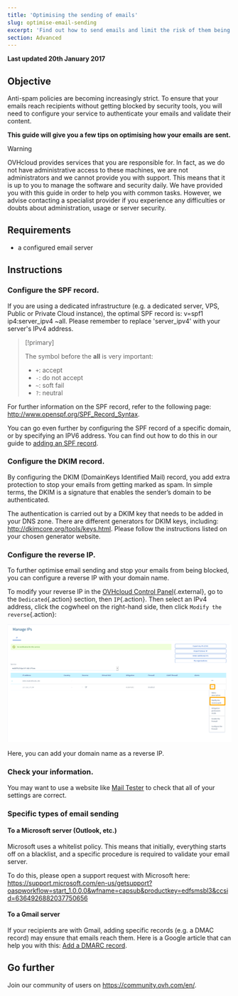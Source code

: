 ```yaml
---
title: 'Optimising the sending of emails'
slug: optimise-email-sending
excerpt: 'Find out how to send emails and limit the risk of them being marked as spam'
section: Advanced
---
```


**Last updated 20th January 2017**

## Objective

Anti-spam policies are becoming increasingly strict. To ensure that your emails reach recipients without getting blocked by security tools, you will need to configure your service to authenticate your emails and validate their content.

**This guide will give you a few tips on optimising how your emails are sent.**

> [!warning]
>
> OVHcloud provides services that you are responsible for. In fact, as we do not have administrative access to these machines, we are not administrators and we cannot provide you with support. This means that it is up to you to manage the software and security daily. 
We have provided you with this guide in order to help you with common tasks. However, we advise contacting a specialist provider if you experience any difficulties or doubts about administration, usage or server security.
>

## Requirements

- a configured email server

## Instructions

### Configure the SPF record.

If you are using a dedicated infrastructure (e.g. a dedicated server, VPS, Public or Private Cloud instance), the optimal SPF record is: v=spf1 ip4:server_ipv4 ~all. Please remember to replace 'server_ipv4' with your server's IPv4 address.

> [!primary]
>
> The symbol before the **all** is very important:
>
> - `+`: accept
> - `-`: do not accept
> - `~`: soft fail
> - `?`: neutral
>

For further information on the SPF record, refer to the following page: <http://www.openspf.org/SPF_Record_Syntax>.

You can go even further by configuring the SPF record of a specific domain, or by specifying an IPV6 address. You can find out how to do this in our guide to [adding an SPF record](../../domains/web_hosting_the_spf_record/).

### Configure the DKIM record.

By configuring the DKIM (DomainKeys Identified Mail) record, you add extra protection to stop your emails from getting marked as spam. In simple terms, the DKIM is a signature that enables the sender’s domain to be authenticated.

The authentication is carried out by a DKIM key that needs to be added in your DNS zone. There are different generators for DKIM keys, including: <http://dkimcore.org/tools/keys.html>. Please follow the instructions listed on your chosen generator website.

### Configure the reverse IP.

To further optimise email sending and stop your emails from being blocked, you can configure a reverse IP with your domain name.

To modify your reverse IP in the [OVHcloud Control Panel](https://ca.ovh.com/auth/?action=gotomanager){.external}, go to the `Dedicated`{.action} section, then `IP`{.action}. Then select an IPv4 address, click the cogwheel on the right-hand side, then click `Modify the reverse`{.action}:

![Reverse IP](images/reverse_ip_2020.png)

Here, you can add your domain name as a reverse IP.

### Check your information.

You may want to use a website like [Mail Tester](http://www.mail-tester.com/) to check that all of your settings are correct.

### Specific types of email sending

#### To a Microsoft server (Outlook, etc.)
 
Microsoft uses a whitelist policy. This means that initially, everything starts off on a blacklist, and a specific procedure is required to validate your email server.

To do this, please open a support request with Microsoft here: <https://support.microsoft.com/en-us/getsupport?oaspworkflow=start_1.0.0.0&wfname=capsub&productkey=edfsmsbl3&ccsid=6364926882037750656>

#### To a Gmail server

If your recipients are with Gmail, adding specific records (e.g. a DMAC record) may ensure that emails reach them. Here is a Google article that can help you with this: [Add a DMARC record](https://support.google.com/a/answer/2466563?hl=en).



## Go further

Join our community of users on <https://community.ovh.com/en/>.

